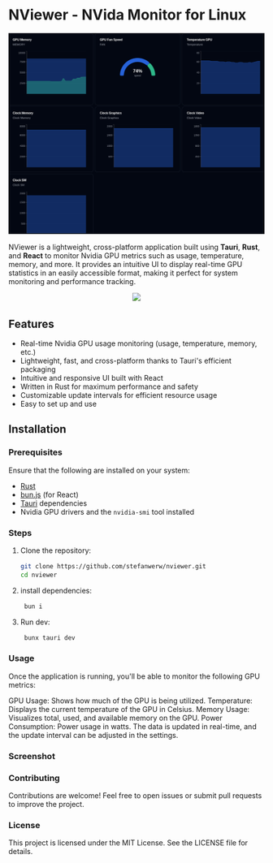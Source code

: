# NViewer - NVida Monitor for Linux

![NViewer Screenshot](./assets/sh.png)

NViewer is a lightweight, cross-platform application built using **Tauri**, **Rust**, and **React** to monitor Nvidia GPU metrics such as usage, temperature, memory, and more. It provides an intuitive UI to display real-time GPU statistics in an easily accessible format, making it perfect for system monitoring and performance tracking.

<p align=center>
  <a href="https://skillicons.dev">
    <img src="https://skillicons.dev/icons?i=tauri,rust,typescript,tailwind" />
  </a>
</p>

## Features

- Real-time Nvidia GPU usage monitoring (usage, temperature, memory, etc.)
- Lightweight, fast, and cross-platform thanks to Tauri's efficient packaging
- Intuitive and responsive UI built with React
- Written in Rust for maximum performance and safety
- Customizable update intervals for efficient resource usage
- Easy to set up and use

## Installation

### Prerequisites

Ensure that the following are installed on your system:

- [Rust](https://www.rust-lang.org/tools/install)
- [bun.js](https://bun.sh/) (for React)
- [Tauri](https://tauri.app/v1/guides/getting-started/prerequisites) dependencies
- Nvidia GPU drivers and the `nvidia-smi` tool installed

### Steps

1. Clone the repository:

   ```bash
   git clone https://github.com/stefanwerw/nviewer.git
   cd nviewer
   ```

2. install dependencies:

   ```bash
    bun i
   ```

3. Run dev:
   ```bash
    bunx tauri dev
   ```

### Usage

Once the application is running, you'll be able to monitor the following GPU metrics:

GPU Usage: Shows how much of the GPU is being utilized.
Temperature: Displays the current temperature of the GPU in Celsius.
Memory Usage: Visualizes total, used, and available memory on the GPU.
Power Consumption: Power usage in watts.
The data is updated in real-time, and the update interval can be adjusted in the settings.

### Screenshot

### Contributing

Contributions are welcome! Feel free to open issues or submit pull requests to improve the project.

### License

This project is licensed under the MIT License. See the LICENSE file for details.
